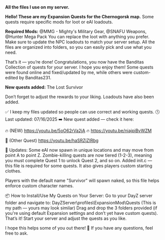 **All the files I use on my server.**

**Hello! These are my Expansion Quests for the Chernogorsk map.**
Some quests require specific mods for loot or eAI loadouts.

**Required Mods:**
@MMG - Mighty's Military Gear, @SNAFU Weapons, @Hunter Mega Pack
You can replace the loot with anything you prefer.
Make sure to update the NPC loadouts to match your server setup. All the files are organized into folders, so you can easily pick and use what you need.

That’s it — you’re done! Congratulations, you now have the Banditas Collection of quests for your server. I hope you enjoy them!
Some quests were found online and fixed/updated by me, while others were custom-edited by Banditas231.

**New quests added:**
The Lost Survivor


Don’t forget to adjust the rewards to your liking.
Loadouts have also been added.



✅ I keep my files updated so people can use correct and working quests.
🕓 Last updated: 07/16/2025
➡️ New quest added — check it here:

🔥 (NEW) https://youtu.be/5oO62rVa2jA
🔥 https://youtu.be/niajpiBvWZM

🎯 (Other Quest) https://youtu.be/haSRZjZIRbg

🔄 Updates:
Some eAI now spawn in unique locations and may move from point A to point Z.
Zombie-killing quests are now tiered (1-2-3), meaning you must complete Quest 1 to unlock Quest 2, and so on.
Added init.c — this file is required for some quests. It also gives players custom starting clothes.

Players with the default name "Survivor" will spawn naked, so this file helps enforce custom character names.

📦 How to Install/Use My Quests on Your Server:
Go to your DayZ server folder and navigate to:
DayZServer\profiles\ExpansionMod\Quests
(This is my path — yours may look similar)
Drag and drop the 3 folders provided (if you're using default Expansion settings and don’t yet have custom quests).
That’s it! Start your server and adjust the quests as you like.

I hope this helps some of you out there! 💪
If you have any questions, feel free to ask.
